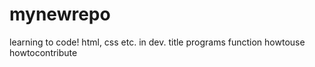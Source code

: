 # mynewrepo
learning to code! html, css etc.
in dev.
title
programs
function
howtouse
howtocontribute
